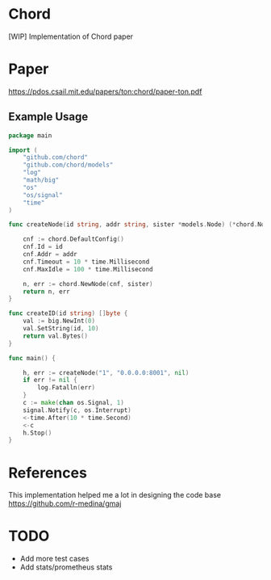 # Chord
[WIP]
Implementation of Chord paper

# Paper
https://pdos.csail.mit.edu/papers/ton:chord/paper-ton.pdf

## Example Usage

```go
package main

import (
	"github.com/chord"
	"github.com/chord/models"
	"log"
	"math/big"
	"os"
	"os/signal"
	"time"
)

func createNode(id string, addr string, sister *models.Node) (*chord.Node, error) {

	cnf := chord.DefaultConfig()
	cnf.Id = id
	cnf.Addr = addr
	cnf.Timeout = 10 * time.Millisecond
	cnf.MaxIdle = 100 * time.Millisecond

	n, err := chord.NewNode(cnf, sister)
	return n, err
}

func createID(id string) []byte {
	val := big.NewInt(0)
	val.SetString(id, 10)
	return val.Bytes()
}

func main() {

	h, err := createNode("1", "0.0.0.0:8001", nil)
	if err != nil {
		log.Fatalln(err)
	}
	c := make(chan os.Signal, 1)
	signal.Notify(c, os.Interrupt)
	<-time.After(10 * time.Second)
	<-c
	h.Stop()
}
```


# References
This implementation helped me a lot in designing the code base
https://github.com/r-medina/gmaj

# TODO
- Add more test cases
- Add stats/prometheus stats